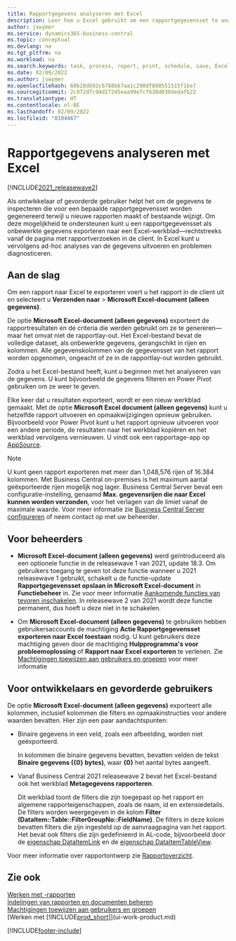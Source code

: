 ```yaml
---
title: Rapportgegevens analyseren met Excel
description: Leer hoe u Excel gebruikt om een rapportgegevensset te analyseren.
author: jswymer
ms.service: dynamics365-business-central
ms.topic: conceptual
ms.devlang: na
ms.tgt_pltfrm: na
ms.workload: na
ms.search.keywords: task, process, report, print, schedule, save, Excel, PDF, Word, dataset
ms.date: 02/09/2022
ms.author: jswymer
ms.openlocfilehash: 60b28db92c6788b67aa1c290df800551515f1be7
ms.sourcegitcommit: 2c972dfc94d27245eaa99efcf638d030dedafb22
ms.translationtype: HT
ms.contentlocale: nl-BE
ms.lasthandoff: 02/09/2022
ms.locfileid: "8104467"
---
```

# <a name="analyzing-report-data-with-excel"></a>Rapportgegevens analyseren met Excel

[!INCLUDE[2021_releasewave2](includes/2021_releasewave2.md)]

Als ontwikkelaar of gevorderde gebruiker helpt het om de gegevens te inspecteren die voor een bepaalde rapportgegevensset worden gegenereerd terwijl u nieuwe rapporten maakt of bestaande wijzigt. Om deze mogelijkheid te ondersteunen kunt u een rapportgegevensset als onbewerkte gegevens exporteren naar een Excel-werkblad&mdash;rechtstreeks vanaf de pagina met rapportverzoeken in de client. In Excel kunt u vervolgens ad-hoc analyses van de gegevens uitvoeren en problemen diagnosticeren.

## <a name="get-started"></a>Aan de slag

Om een rapport naar Excel te exporteren voert u het rapport in de client uit en selecteert u **Verzenden naar** > **Microsoft Excel-document (alleen gegevens)**. 

De optie **Microsoft Excel-document (alleen gegevens)** exporteert de rapportresultaten en de criteria die werden gebruikt om ze te genereren&mdash;maar het omvat niet de rapportlay-out. Het Excel-bestand bevat de volledige dataset, als onbewerkte gegevens, gerangschikt in rijen en kolommen. Alle gegevenskolommen van de gegevensset van het rapport worden opgenomen, ongeacht of ze in de rapportlay-out worden gebruikt.

Zodra u het Excel-bestand heeft, kunt u beginnen met het analyseren van de gegevens. U kunt bijvoorbeeld de gegevens filteren en Power Pivot gebruiken om ze weer te geven.

Elke keer dat u resultaten exporteert, wordt er een nieuw werkblad gemaakt. Met de optie **Microsoft Excel document (alleen gegevens)** kunt u hetzelfde rapport uitvoeren en opmaakwijzigingen opnieuw gebruiken. Bijvoorbeeld voor Power Pivot kunt u het rapport opnieuw uitvoeren voor een andere periode, de resultaten naar het werkblad kopiëren en het werkblad vervolgens vernieuwen. U vindt ook een rapportage-app op [AppSource](https://appsource.microsoft.com/).

> [!NOTE]
> U kunt geen rapport exporteren met meer dan 1,048,576 rijen of 16.384 kolommen. Met Business Central on-premises is het maximum aantal geëxporteerde rijen mogelijk nog lager. Business Central Server bevat een configuratie-instelling, genaamd **Max. gegevensrijen die naar Excel kunnen worden verzonden**, voor het verlagen van de limiet vanaf de maximale waarde. Voor meer informatie zie [Business Central Server configureren](/dynamics365/business-central/dev-itpro/administration/configure-server-instance#General) of neem contact op met uw beheerder.

## <a name="for-administrators"></a>Voor beheerders

- **Microsoft Excel-document (alleen gegevens)** werd geïntroduceerd als een optionele functie in de releasewave 1 van 2021, update 18.3. Om gebruikers toegang te geven tot deze functie wanneer u 2021 releasewave 1 gebruikt, schakelt u de functie-update **Rapportgegevensset opslaan in Microsoft Excel-document** in **Functiebeheer** in. Zie voor meer informatie [Aankomende functies van tevoren inschakelen](/dynamics365/business-central/dev-itpro/administration/feature-management). In releasewave 2 van 2021 wordt deze functie permanent, dus hoeft u deze niet in te schakelen.

- Om **Microsoft Excel-document (alleen gegevens)** te gebruiken hebben gebruikersaccounts de machtiging **Actie Rapportgegevensset exporteren naar Excel toestaan** nodig. U kunt gebruikers deze machtiging geven door de machtiging **Hulpprogramma's voor probleemoplossing** of **Rapport naar Excel exporteren** te verlenen. Zie [Machtigingen toewijzen aan gebruikers en groepen](ui-define-granular-permissions.md) voor meer informatie  

## <a name="for-developers-and-advanced-users"></a>Voor ontwikkelaars en gevorderde gebruikers

De optie **Microsoft Excel-document (alleen gegevens)** exporteert alle kolommen, inclusief kolommen die filters en opmaakinstructies voor andere waarden bevatten. Hier zijn een paar aandachtspunten:

- Binaire gegevens in een veld, zoals een afbeelding, worden niet geëxporteerd.

  In kolommen die binaire gegevens bevatten, bevatten velden de tekst **Binaire gegevens ({0} bytes)**, waar **{0}** het aantal bytes aangeeft.
- Vanaf Business Central 2021 releasewave 2 bevat het Excel-bestand ook het werkblad **Metagegevens rapporteren**.

  Dit werkblad toont de filters die zijn toegepast op het rapport en algemene rapporteigenschappen, zoals de naam, id en extensiedetails. De filters worden weergegeven in de kolom **Filter (DataItem::Table::FilterGroupNo::FieldName)**. De filters in deze kolom bevatten filters die zijn ingesteld op de aanvraagpagina van het rapport. Het bevat ook filters die zijn gedefinieerd in AL-code, bijvoorbeeld door de [eigenschap DataItemLink](/dynamics365/business-central/dev-itpro/developer/properties/devenv-dataitemlink-reports-property) en de [eigenschap DataItemTableView](/dynamics365/business-central/dev-itpro/developer/properties/devenv-dataitemtableview-property).

Voor meer informatie over rapportontwerp zie [Rapportoverzicht](/dynamics365/business-central/dev-itpro/developer/devenv-reports).

## <a name="see-also"></a>Zie ook

[Werken met -rapporten](ui-work-report.md)  
[Indelingen van rapporten en documenten beheren](ui-manage-report-layouts.md)  
[Machtigingen toewijzen aan gebruikers en groepen](ui-define-granular-permissions.md)  
[Werken met [!INCLUDE[prod_short](includes/prod_short.md)]](ui-work-product.md)

[!INCLUDE[footer-include](includes/footer-banner.md)]